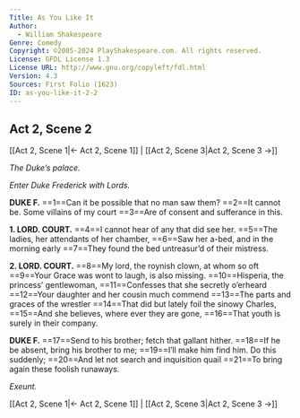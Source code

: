 ```yaml
---
Title: As You Like It
Author: 
  - William Shakespeare
Genre: Comedy
Copyright: ©2005-2024 PlayShakespeare.com. All rights reserved.
License: GFDL License 1.3
License URL: http://www.gnu.org/copyleft/fdl.html
Version: 4.3
Sources: First Folio (1623)
ID: as-you-like-it-2-2
---
```


## Act 2, Scene 2
[[Act 2, Scene 1|← Act 2, Scene 1]] | [[Act 2, Scene 3|Act 2, Scene 3 →]]

*The Duke’s palace.*

*Enter Duke Frederick with Lords.*

**DUKE F.**
==1==Can it be possible that no man saw them?
==2==It cannot be. Some villains of my court
==3==Are of consent and sufferance in this.

**1. LORD. COURT.**
==4==I cannot hear of any that did see her.
==5==The ladies, her attendants of her chamber,
==6==Saw her a-bed, and in the morning early
==7==They found the bed untreasur’d of their mistress.

**2. LORD. COURT.**
==8==My lord, the roynish clown, at whom so oft
==9==Your Grace was wont to laugh, is also missing.
==10==Hisperia, the princess’ gentlewoman,
==11==Confesses that she secretly o’erheard
==12==Your daughter and her cousin much commend
==13==The parts and graces of the wrestler
==14==That did but lately foil the sinowy Charles,
==15==And she believes, where ever they are gone,
==16==That youth is surely in their company.

**DUKE F.**
==17==Send to his brother; fetch that gallant hither.
==18==If he be absent, bring his brother to me;
==19==I’ll make him find him. Do this suddenly;
==20==And let not search and inquisition quail
==21==To bring again these foolish runaways.

*Exeunt.*

[[Act 2, Scene 1|← Act 2, Scene 1]] | [[Act 2, Scene 3|Act 2, Scene 3 →]]
